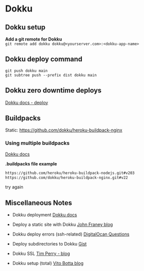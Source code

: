 # Dokku

## Dokku setup

**Add a git remote for Dokku**<br>
`git remote add dokku dokku@<yourserver.com>:<dokku-app-name>`

## Dokku deploy command

`git push dokku main`<br>
`git subtree push --prefix dist dokku main`

## Dokku zero downtime deploys

[Dokku docs - deploy](https://dokku.com/docs/deployment/zero-downtime-deploys/)

## Buildpacks

Static: https://github.com/dokku/heroku-buildpack-nginx

### Using multiple buildpacks

[Dokku docs](https://dokku.com/docs~v0.5.8/deployment/buildpacks/#using-multiple-buildpacks)

**.buildpacks file example**

```bash
https://github.com/heroku/heroku-buildpack-nodejs.git#v203
https://github.com/dokku/heroku-buildpack-nginx.git#v22
```

try again

## Miscellaneous Notes

-   Dokku deployment [Dokku docs](https://dokku.com/docs/deployment/application-deployment/)

-   Deploy a static site with Dokku [John Franey blog](https://johnfraney.ca/blog/build-deploy-static-site-dokku/)

-   Dokku deploy errors (ssh-related) [DigitalOcan Questions](https://www.digitalocean.com/community/questions/git-push-dokku-master-is-returning-permission-denied)

-   Deploy subdirectories to Dokku [Gist](https://gist.github.com/svschannak/c2eb2d921719a9de9660f26aca2f60e1)

-   Dokku SSL [Tim Perry - blog](https://medium.com/@pimterry/effortlessly-add-https-to-dokku-with-lets-encrypt-900696366890)

-   Dokku setup (total) [Vito Botta blog](https://vitobotta.com/2022/02/16/deploying-an-app-with-dokku/)
